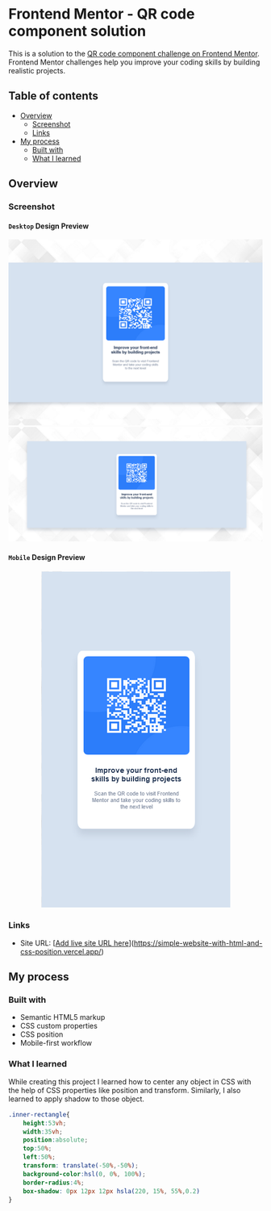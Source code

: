 # Frontend Mentor - QR code component solution

This is a solution to the [QR code component challenge on Frontend Mentor](https://www.frontendmentor.io/challenges/qr-code-component-iux_sIO_H). Frontend Mentor challenges help you improve your coding skills by building realistic projects.

## Table of contents

- [Overview](#overview)
  - [Screenshot](#screenshot)
  - [Links](#links)
- [My process](#my-process)
  - [Built with](#built-with)
  - [What I learned](#what-i-learned)

## Overview

### Screenshot
#### `Desktop` Design Preview
![](/screenshhots/desktop-design.png)
![](/screenshhots/desktop-preview.png)
#### `Mobile` Design Preview
<p align="center">
<img height="667" width="375" src="/screenshhots/mobile-design.png"/>
  </p>

### Links

- Site URL: [[Add live site URL here](https://simple-website-with-html-and-css-position.vercel.app/)](https://simple-website-with-html-and-css-position.vercel.app/)

## My process

### Built with

- Semantic HTML5 markup
- CSS custom properties
- CSS position
- Mobile-first workflow

### What I learned

While creating this project I learned how to center any object in CSS with the help of CSS properties like position and transform. Similarly, I also learned to apply shadow to those object.

```css
.inner-rectangle{
    height:53vh;
    width:35vh;
    position:absolute;
    top:50%;
    left:50%;
    transform: translate(-50%,-50%);
    background-color:hsl(0, 0%, 100%);
    border-radius:4%;
    box-shadow: 0px 12px 12px hsla(220, 15%, 55%,0.2)
}
```
